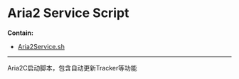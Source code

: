 # Aria2 Service Script  

**Contain:**

- [Aria2Service.sh](./Aria2Service.sh)

***
Aria2C启动脚本，包含自动更新Tracker等功能

